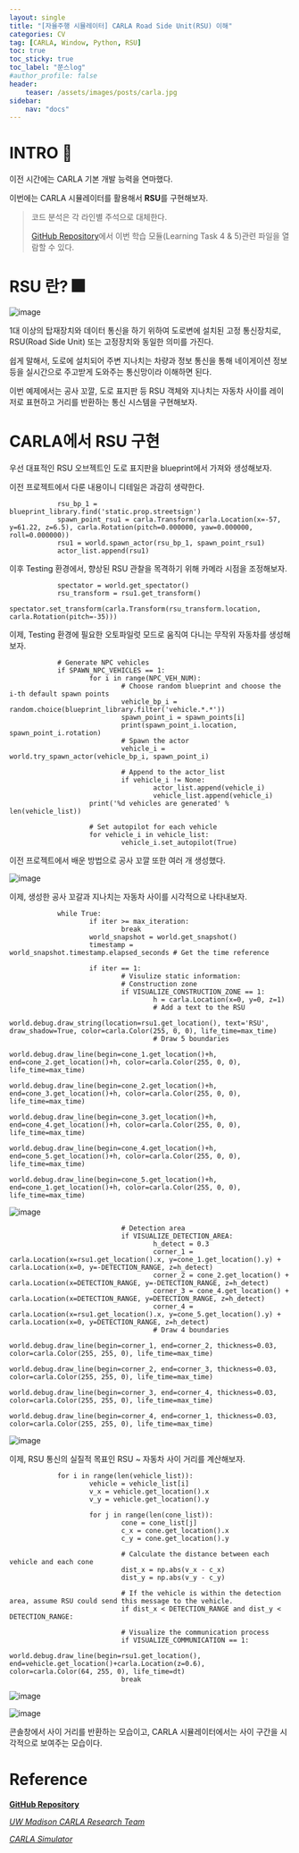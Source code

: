 ```yaml
---
layout: single
title: "[자율주행 시뮬레이터] CARLA Road Side Unit(RSU) 이해"
categories: CV
tag: [CARLA, Window, Python, RSU]
toc: true
toc_sticky: true
toc_label: "쭌스log"
#author_profile: false
header:
    teaser: /assets/images/posts/carla.jpg
sidebar:
    nav: "docs"
---
```


# INTRO 🙌
이전 시간에는 CARLA 기본 개발 능력을 연마했다.

이번에는 CARLA 시뮬레이터를 활용해서 **RSU**를 구현해보자.

> 코드 분석은 각 라인별 주석으로 대체한다.
>
> [GitHub Repository](#reference)에서 이번 학습 모듈(Learning Task 4 & 5)관련 파일을 열람할 수 있다.

# RSU 란? 🎆
![image](https://user-images.githubusercontent.com/39285147/195055243-80f95216-6392-479f-a933-239f6042ee2e.png)

1대 이상의 탑재장치와 데이터 통신을 하기 위하여 도로변에 설치된 고정 통신장치로, RSU(Road Side Unit) 또는 고정장치와 동일한 의미를 가진다.

쉽게 말해서, 도로에 설치되어 주변 지나치는 차량과 정보 통신을 통해 네이게이션 정보 등을 실시간으로 주고받게 도와주는 통신망이라 이해하면 된다.

이번 예제에서는 공사 꼬깔, 도로 표지판 등 RSU 객체와 지나치는 자동차 사이를 레이저로 표현하고 거리를 반환하는 통신 시스템을 구현해보자.

# CARLA에서 RSU 구현
우선 대표적인 RSU 오브젝트인 도로 표지판을 blueprint에서 가져와 생성해보자.

이전 프로젝트에서 다룬 내용이니 디테일은 과감히 생략한다.

                rsu_bp_1 = blueprint_library.find('static.prop.streetsign')
                spawn_point_rsu1 = carla.Transform(carla.Location(x=-57, y=61.22, z=6.5), carla.Rotation(pitch=0.000000, yaw=0.000000, roll=0.000000))
                rsu1 = world.spawn_actor(rsu_bp_1, spawn_point_rsu1)
                actor_list.append(rsu1)

이후 Testing 환경에서, 향상된 RSU 관찰을 목격하기 위해 카메라 시점을 조정해보자.

                spectator = world.get_spectator()
                rsu_transform = rsu1.get_transform()
                spectator.set_transform(carla.Transform(rsu_transform.location, carla.Rotation(pitch=-35)))

이제, Testing 환경에 필요한 오토파일럿 모드로 움직여 다니는 무작위 자동차를 생성해보자.

                # Generate NPC vehicles
                if SPAWN_NPC_VEHICLES == 1:
                        for i in range(NPC_VEH_NUM):
                                # Choose random blueprint and choose the i-th default spawn points
                                vehicle_bp_i = random.choice(blueprint_library.filter('vehicle.*.*'))
                                spawn_point_i = spawn_points[i]
                                print(spawn_point_i.location, spawn_point_i.rotation)
                                # Spawn the actor
                                vehicle_i = world.try_spawn_actor(vehicle_bp_i, spawn_point_i)

                                # Append to the actor_list
                                if vehicle_i != None:
                                        actor_list.append(vehicle_i)
                                        vehicle_list.append(vehicle_i)
                        print('%d vehicles are generated' % len(vehicle_list))

                        # Set autopilot for each vehicle
                        for vehicle_i in vehicle_list:
                                vehicle_i.set_autopilot(True)
                        
이전 프로젝트에서 배운 방법으로 공사 꼬깔 또한 여러 개 생성했다.

![image](https://user-images.githubusercontent.com/39285147/195055941-fe13299d-e836-4349-8757-3d82d5545e2e.png)

이제, 생성한 공사 꼬갈과 지나치는 자동차 사이를 시각적으로 나타내보자.

                while True:
                        if iter >= max_iteration:
                                break
                        world_snapshot = world.get_snapshot()
                        timestamp = world_snapshot.timestamp.elapsed_seconds # Get the time reference
                        
                        if iter == 1:
                                # Visulize static information:
                                # Construction zone
                                if VISUALIZE_CONSTRUCTION_ZONE == 1:
                                        h = carla.Location(x=0, y=0, z=1)
                                        # Add a text to the RSU
                                        world.debug.draw_string(location=rsu1.get_location(), text='RSU', draw_shadow=True, color=carla.Color(255, 0, 0), life_time=max_time)
                                        # Draw 5 boundaries
                                        world.debug.draw_line(begin=cone_1.get_location()+h, end=cone_2.get_location()+h, color=carla.Color(255, 0, 0), life_time=max_time)
                                        world.debug.draw_line(begin=cone_2.get_location()+h, end=cone_3.get_location()+h, color=carla.Color(255, 0, 0), life_time=max_time)
                                        world.debug.draw_line(begin=cone_3.get_location()+h, end=cone_4.get_location()+h, color=carla.Color(255, 0, 0), life_time=max_time)
                                        world.debug.draw_line(begin=cone_4.get_location()+h, end=cone_5.get_location()+h, color=carla.Color(255, 0, 0), life_time=max_time)
                                        world.debug.draw_line(begin=cone_5.get_location()+h, end=cone_1.get_location()+h, color=carla.Color(255, 0, 0), life_time=max_time)

![image](https://user-images.githubusercontent.com/39285147/195057376-ac9284b6-7180-4b00-b289-bf827df28171.png)

                                # Detection area
                                if VISUALIZE_DETECTION_AREA:
                                        h_detect = 0.3
                                        corner_1 = carla.Location(x=rsu1.get_location().x, y=cone_1.get_location().y) + carla.Location(x=0, y=-DETECTION_RANGE, z=h_detect)
                                        corner_2 = cone_2.get_location() + carla.Location(x=DETECTION_RANGE, y=-DETECTION_RANGE, z=h_detect)
                                        corner_3 = cone_4.get_location() + carla.Location(x=DETECTION_RANGE, y=DETECTION_RANGE, z=h_detect)
                                        corner_4 = carla.Location(x=rsu1.get_location().x, y=cone_5.get_location().y) + carla.Location(x=0, y=DETECTION_RANGE, z=h_detect)
                                        # Draw 4 boundaries
                                        world.debug.draw_line(begin=corner_1, end=corner_2, thickness=0.03, color=carla.Color(255, 255, 0), life_time=max_time)
                                        world.debug.draw_line(begin=corner_2, end=corner_3, thickness=0.03, color=carla.Color(255, 255, 0), life_time=max_time)
                                        world.debug.draw_line(begin=corner_3, end=corner_4, thickness=0.03, color=carla.Color(255, 255, 0), life_time=max_time)
                                        world.debug.draw_line(begin=corner_4, end=corner_1, thickness=0.03, color=carla.Color(255, 255, 0), life_time=max_time)

![image](https://user-images.githubusercontent.com/39285147/195057334-abce354d-40a7-46c6-b277-dace4326abe8.png)

이제, RSU 통신의 실질적 목표인 RSU ~ 자동차 사이 거리를 계산해보자.

                for i in range(len(vehicle_list)):
                        vehicle = vehicle_list[i]
                        v_x = vehicle.get_location().x
                        v_y = vehicle.get_location().y
                        
                        for j in range(len(cone_list)):
                                cone = cone_list[j]
                                c_x = cone.get_location().x
                                c_y = cone.get_location().y

                                # Calculate the distance between each vehicle and each cone
                                dist_x = np.abs(v_x - c_x)
                                dist_y = np.abs(v_y - c_y)

                                # If the vehicle is within the detection area, assume RSU could send this message to the vehicle.
                                if dist_x < DETECTION_RANGE and dist_y < DETECTION_RANGE:
                                
                                # Visualize the communication process
                                if VISUALIZE_COMMUNICATION == 1:
                                        world.debug.draw_line(begin=rsu1.get_location(), end=vehicle.get_location()+carla.Location(z=0.6), color=carla.Color(64, 255, 0), life_time=dt)
                                break

![image](https://user-images.githubusercontent.com/39285147/195057989-d1f36c69-7c50-4ba5-8925-1cdcf6ff0d3b.png)

![image](https://user-images.githubusercontent.com/39285147/195058133-f035a0bd-6e87-4095-9d01-172c913c82e2.png)

콘솔창에서 사이 거리를 반환하는 모습이고, CARLA 시뮬레이터에서는 사이 구간을 시각적으로 보여주는 모습이다.

# Reference
[**GitHub Repository**](https://github.com/hchoi256/carla-research-project)

[*UW Madison CARLA Research Team*](https://cavh.cee.wisc.edu/carla-simulation-project/)

[*CARLA Simulator*](https://carla.readthedocs.io/en/latest/)